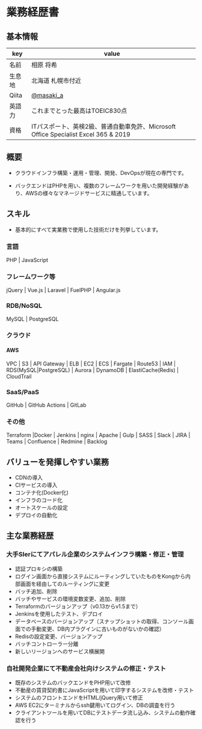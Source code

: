 # 業務経歴書

## 基本情報

|key|value|
|----|----|
|名前|相原 将希|
|生息地|北海道 札幌市付近|
|Qiita|[@masaki_a](https://qiita.com/masaki_a)|
|英語力|これまでとった最高はTOEIC830点|
|資格|ITパスポート、英検2級、普通自動車免許、Microsoft Office Specialist Excel 365 & 2019|																

## 概要

- クラウドインフラ構築・運用・管理、開発、DevOpsが現在の専門です。

- バックエンドはPHPを用い、複数のフレームワークを用いた開発経験があり、AWSの様々なマネージドサービスに精通しています。

## スキル

- 基本的にすべて実業務で使用した技術だけを列挙しています。

### 言語

PHP | JavaScript

### フレームワーク等

jQuery | Vue.js | Laravel | FuelPHP |  Angular.js

### RDB/NoSQL

MySQL | PostgreSQL

### クラウド

#### AWS

VPC | S3 | API Gateway | ELB | EC2 | ECS | Fargate | Route53 | IAM | RDS(MySQL|PostgreSQL) | Aurora | DynamoDB | ElastiCache(Redis) | CloudTrail

### SaaS/PaaS

GitHub | GitHub Actions | GitLab

### その他

Terraform |Docker | Jenkins | nginx | Apache | Gulp | SASS | Slack | JIRA | Teams | Confluence | Redmine | Backlog

## バリューを発揮しやすい業務

- CDNの導入
- CIサービスの導入
- コンテナ化(Docker化)
- インフラのコード化
- オートスケールの設定
- デプロイの自動化


## 主な業務経歴

### 大手SIerにてアパレル企業のシステムインフラ構築・修正・管理
- 認証プロキシの構築
- ログイン画面から直接システムにルーティングしていたものをKongから内部画面を経由してのルーティングに変更
- バッチ追加、削除
- バッチやサービスの環境変数変更、追加、削除
- Terraformのバージョンアップ（v0.13からv1.5まで）
- Jenkinsを使用したテスト、デプロイ
- データベースのバージョンアップ（スナップショットの取得、コンソール画面での手動変更、DB内プラグインに古いものがないかの確認）
- Redisの設定変更、バージョンアップ
- バッチコントローラー分離
- 新しいリージョンへのサービス横展開

### 自社開発企業にて不動産会社向けシステムの修正・テスト
- 既存のシステムのバックエンドをPHP用いて改修
- 不動産の賃貸契約書にJavaScriptを用いて印字するシステムを改修・テスト
- システムのフロントエンドをHTML/jQuery用いて修正
- AWS EC2にターミナルからssh鍵用いてログイン、DBの調査を行う
- クライアントツールを用いてDBにテストデータ流し込み、システムの動作確認を行う
